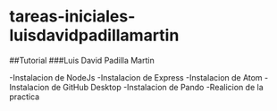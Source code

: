 # tareas-iniciales-luisdavidpadillamartin
##Tutorial
###Luis David Padilla Martin

-Instalacion de NodeJs
-Instalacion de Express
-Instalacion de Atom
-Instalacion de GitHub Desktop
-Instalacion de Pando
-Realicion de la practica
